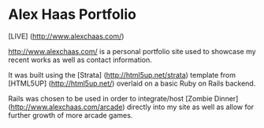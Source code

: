 Alex Haas Portfolio
===================

[LIVE] (http://www.alexchaas.com/)

http://www.alexchaas.com/ is a personal portfolio site used to showcase my recent works
as well as contact information.

It was built using the [Strata] (http://html5up.net/strata) template from [HTML5UP] (http://html5up.net/)
overlaid on a basic Ruby on Rails backend.

Rails was chosen to be used in order to integrate/host [Zombie Dinner] (http://www.alexchaas.com/arcade)
directly into my site as well as allow for further growth of more arcade games.

